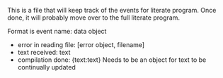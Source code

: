 This is a file that will keep track of the events for literate program. Once done, it will probably move over to the full literate program. 

Format is  event name: data object

* error in reading file:  [error object, filename]
* text received: text
* compilation done: {text:text}   Needs to be an object for text to be continually updated
